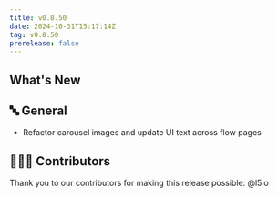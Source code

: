 ```yaml
---
title: v0.8.50
date: 2024-10-31T15:17:14Z
tag: v0.8.50
prerelease: false
---
```


## What's New
## 🔤 General
* Refactor carousel images and update UI text across flow pages

## 👨🏽‍💻 Contributors

Thank you to our contributors for making this release possible:
@l5io

